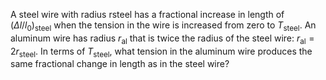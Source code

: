 A steel wire with radius rsteel has a fractional increase in length of $`(\Delta l / l_0)_{\text{steel}}`$ when the tension in the wire is increased from zero
to $`T_{\text{steel}}`$. An aluminum wire has radius $`r_{\text{al}}`$ that is twice the radius of the
steel wire: $`r_{\text{al}} = 2 r_{\text{steel}}`$. In terms of $`T_{\text{steel}}`$, what tension in the aluminum
wire produces the same fractional change in length as in the steel wire?